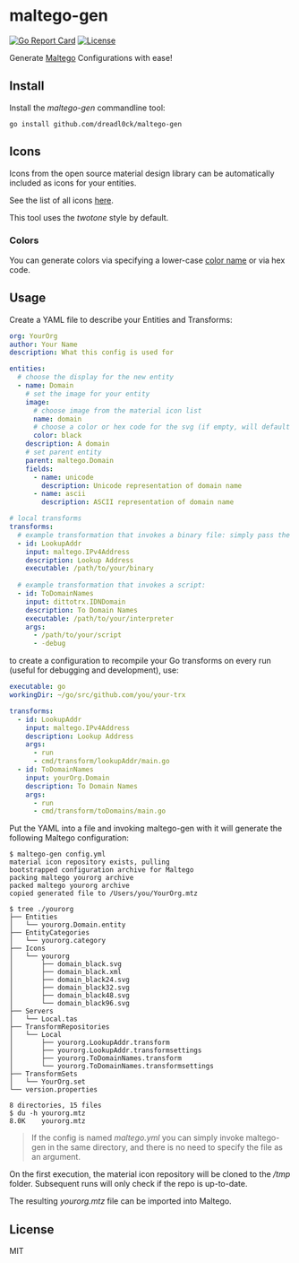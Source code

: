 # maltego-gen

[![Go Report Card](https://goreportcard.com/badge/github.com/dreadl0ck/maltego)](https://goreportcard.com/report/github.com/dreadl0ck/maltego)
[![License](https://img.shields.io/badge/license-MIT-green)](https://raw.githubusercontent.com/dreadl0ck/maltego/master/LICENSE)

Generate [Maltego](https://maltego.com) Configurations with ease!

## Install

Install the _maltego-gen_ commandline tool:

    go install github.com/dreadl0ck/maltego-gen

## Icons

Icons from the open source material design library can be automatically included as icons for your entities. 

See the list of all icons [here](https://material.io/resources/icons/?style=twotone).

This tool uses the _twotone_ style by default.

### Colors 

You can generate colors via specifying a lower-case [color name](https://htmlcolorcodes.com/color-names) or via hex code.

## Usage

Create a YAML file to describe your Entities and Transforms:

```yaml
org: YourOrg
author: Your Name
description: What this config is used for

entities:
  # choose the display for the new entity
  - name: Domain
    # set the image for your entity
    image:
      # choose image from the material icon list
      name: domain
      # choose a color or hex code for the svg (if empty, will default to black)
      color: black
    description: A domain
    # set parent entity
    parent: maltego.Domain
    fields:
      - name: unicode
        description: Unicode representation of domain name
      - name: ascii
        description: ASCII representation of domain name

# local transforms
transforms:
  # example transformation that invokes a binary file: simply pass the path to the binary
  - id: LookupAddr
    input: maltego.IPv4Address
    description: Lookup Address
    executable: /path/to/your/binary
  
  # example transformation that invokes a script:
  - id: ToDomainNames
    input: dittotrx.IDNDomain
    description: To Domain Names
    executable: /path/to/your/interpreter
    args:
      - /path/to/your/script
      - -debug
```

to create a configuration to recompile your Go transforms on every run (useful for debugging and development), use:

```yaml
executable: go
workingDir: ~/go/src/github.com/you/your-trx

transforms:
  - id: LookupAddr
    input: maltego.IPv4Address
    description: Lookup Address
    args:
      - run
      - cmd/transform/lookupAddr/main.go
  - id: ToDomainNames
    input: yourOrg.Domain
    description: To Domain Names
    args:
      - run
      - cmd/transform/toDomains/main.go
```

Put the YAML into a file and invoking maltego-gen with it will generate the following Maltego configuration:

```
$ maltego-gen config.yml 
material icon repository exists, pulling
bootstrapped configuration archive for Maltego
packing maltego yourorg archive
packed maltego yourorg archive
copied generated file to /Users/you/YourOrg.mtz

$ tree ./yourorg
├── Entities
│   └── yourorg.Domain.entity
├── EntityCategories
│   └── yourorg.category
├── Icons
│   └── yourorg
│       ├── domain_black.svg
│       ├── domain_black.xml
│       ├── domain_black24.svg
│       ├── domain_black32.svg
│       ├── domain_black48.svg
│       └── domain_black96.svg
├── Servers
│   └── Local.tas
├── TransformRepositories
│   └── Local
│       ├── yourorg.LookupAddr.transform
│       ├── yourorg.LookupAddr.transformsettings
│       ├── yourorg.ToDomainNames.transform
│       └── yourorg.ToDomainNames.transformsettings
├── TransformSets
│   └── YourOrg.set
└── version.properties

8 directories, 15 files
$ du -h yourorg.mtz
8.0K    yourorg.mtz
```

> If the config is named _maltego.yml_ you can simply invoke maltego-gen in the same directory, and there is no need to specify the file as an argument. 

On the first execution, the material icon repository will be cloned to the _/tmp_ folder.
Subsequent runs will only check if the repo is up-to-date.

The resulting _yourorg.mtz_ file can be imported into Maltego.

## License

MIT